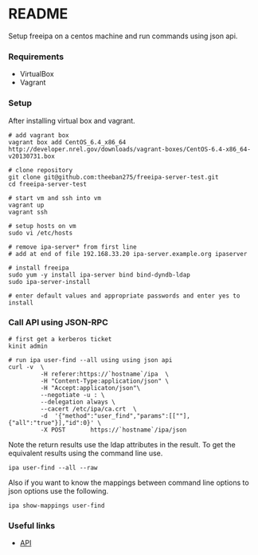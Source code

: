# README

Setup freeipa on a centos machine and run commands using json api.

### Requirements

* VirtualBox
* Vagrant

### Setup

After installing virtual box and vagrant.

```
# add vagrant box
vagrant box add CentOS_6.4_x86_64 http://developer.nrel.gov/downloads/vagrant-boxes/CentOS-6.4-x86_64-v20130731.box

# clone repository
git clone git@github.com:theeban275/freeipa-server-test.git
cd freeipa-server-test

# start vm and ssh into vm
vagrant up
vagrant ssh

# setup hosts on vm
sudo vi /etc/hosts

# remove ipa-server* from first line
# add at end of file 192.168.33.20 ipa-server.example.org ipaserver

# install freeipa
sudo yum -y install ipa-server bind bind-dyndb-ldap
sudo ipa-server-install

# enter default values and appropriate passwords and enter yes to install
```

### Call API using JSON-RPC

```
# first get a kerberos ticket
kinit admin

# run ipa user-find --all using using json api
curl -v  \
         -H referer:https://`hostname`/ipa  \
         -H "Content-Type:application/json" \
         -H "Accept:applicaton/json"\
         --negotiate -u : \
         --delegation always \
         --cacert /etc/ipa/ca.crt  \
         -d  '{"method":"user_find","params":[[""],{"all":"true"}],"id":0}' \
         -X POST       https://`hostname`/ipa/json
```

Note the return results use the ldap attributes in the result. To get the equivalent
results using the command line use.

```
ipa user-find --all --raw
```

Also if you want to know the mappings between command line options to json options use
the following.

```
ipa show-mappings user-find
```

### Useful links

* [API](https://git.fedorahosted.org/cgit/freeipa.git/tree/API.txt)

